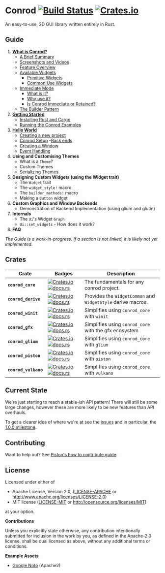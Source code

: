 # Conrod [![Build Status](https://travis-ci.org/PistonDevelopers/conrod.svg?branch=master)](https://travis-ci.org/PistonDevelopers/conrod) [![Crates.io](https://img.shields.io/crates/l/conrod_core.svg)](https://github.com/PistonDevelopers/conrod/blob/master/LICENSE)

An easy-to-use, 2D GUI library written entirely in Rust.

Guide
-----

1. [**What is Conrod?**][1]
    - [A Brief Summary][1.1]
    - [Screenshots and Videos][1.2]
    - [Feature Overview][1.3]
    - [Available Widgets][1.4]
        - [Primitive Widgets][1.4.1]
        - [Common Use Widgets][1.4.2]
    - [Immediate Mode][1.5]
        - [What is it?][1.5.1]
        - [Why use it?][1.5.2]
        - [Is Conrod Immediate or Retained?][1.5.3]
    - [The Builder Pattern][1.6]
2. [**Getting Started**][2]
    - [Installing Rust and Cargo][2.1]
    - [Running the Conrod Examples][2.2]
3. [**Hello World**][3]
    - [Creating a new project][3.1]
    - [Conrod Setup][3.2]
        -[Back ends][3.2.1]
    - [Creating a Window][3.3]
    - [Event Handling][3.4]
4. **Using and Customising Themes**
    - What is a `Theme`?
    - Custom Themes
    - Serializing Themes
5. **Designing Custom Widgets (using the Widget trait)**
    - The `Widget` trait
    - The `widget_style!` macro
    - The `builder_methods!` macro
    - Making a `Button` widget
6. **Custom Graphics and Window Backends**
    - Demonstration of Backend Implementation (using glium and glutin)
7. **Internals**
    - The `Ui`'s Widget `Graph`
    - `Ui::set_widgets` - How does it work?
8. **FAQ**

*The Guide is a work-in-progress. If a section is not linked, it is likely not yet implemented.*


Crates
------

| Crate | Badges | Description |
| --- | --- | --- |
| **`conrod_core`** | [![Crates.io](https://img.shields.io/crates/v/conrod_core.svg)](https://crates.io/crates/conrod_core) [![docs.rs](https://docs.rs/conrod_core/badge.svg)](https://docs.rs/conrod_core/) | The fundamentals for any conrod project. |
| **`conrod_derive`** | [![Crates.io](https://img.shields.io/crates/v/conrod_derive.svg)](https://crates.io/crates/conrod_derive) [![docs.rs](https://docs.rs/conrod_derive/badge.svg)](https://docs.rs/conrod_derive/) | Provides the `WidgetCommon` and `WidgetStyle` derive macros. |
| **`conrod_winit`** | [![Crates.io](https://img.shields.io/crates/v/conrod_winit.svg)](https://crates.io/crates/conrod_winit) [![docs.rs](https://docs.rs/conrod_winit/badge.svg)](https://docs.rs/conrod_winit/) | Simplifies using `conrod_core` with `winit` |
| **`conrod_gfx`** | [![Crates.io](https://img.shields.io/crates/v/conrod_gfx.svg)](https://crates.io/crates/conrod_gfx) [![docs.rs](https://docs.rs/conrod_gfx/badge.svg)](https://docs.rs/conrod_gfx/) | Simplifies using `conrod_core` with the gfx ecosystem |
| **`conrod_glium`** | [![Crates.io](https://img.shields.io/crates/v/conrod_glium.svg)](https://crates.io/crates/conrod_glium) [![docs.rs](https://docs.rs/conrod_glium/badge.svg)](https://docs.rs/conrod_glium/) | Simplifies using `conrod_core` with `glium` |
| **`conrod_piston`** | [![Crates.io](https://img.shields.io/crates/v/conrod_piston.svg)](https://crates.io/crates/conrod_piston) [![docs.rs](https://docs.rs/conrod_piston/badge.svg)](https://docs.rs/conrod_piston/) | Simplifies using `conrod_core` with `piston` |
| **`conrod_vulkano`** | [![Crates.io](https://img.shields.io/crates/v/conrod_vulkano.svg)](https://crates.io/crates/conrod_vulkano) [![docs.rs](https://docs.rs/conrod_vulkano/badge.svg)](https://docs.rs/conrod_vulkano/) | Simplifies using `conrod_core` with `vulkano` |


Current State
-------------

We're just starting to reach a stable-ish API pattern! There will still be some
large changes, however these are more likely to be new features than API
overhauls.

To get a clearer idea of where we're at see the [issues] and in particular, the
[1.0.0 milestone].


Contributing
------------

Want to help out? See [Piston's how to contribute guide][Contributing].


License
-------

Licensed under either of

 * Apache License, Version 2.0, ([LICENSE-APACHE](LICENSE-APACHE) or http://www.apache.org/licenses/LICENSE-2.0)
 * MIT license ([LICENSE-MIT](LICENSE-MIT) or http://opensource.org/licenses/MIT)

at your option.


**Contributions**

Unless you explicitly state otherwise, any contribution intentionally submitted
for inclusion in the work by you, as defined in the Apache-2.0 license, shall be
dual licensed as above, without any additional terms or conditions.

**Example Assets**

- [Google Noto](https://www.google.com/get/noto/) (Apache2)


[The API Documentation]: https://docs.rs/conrod_core/
[The Guide]: https://docs.rs/conrod_core/latest/conrod_core/guide/index.html

[1]:        https://docs.rs/conrod_core/latest/conrod_core/guide/chapter_1/index.html
[1.1]:      https://docs.rs/conrod_core/latest/conrod_core/guide/chapter_1/index.html#a-brief-history
[1.2]:      https://docs.rs/conrod_core/latest/conrod_core/guide/chapter_1/index.html#screenshots-and-videos
[1.3]:      https://docs.rs/conrod_core/latest/conrod_core/guide/chapter_1/index.html#feature-overview
[1.4]:      https://docs.rs/conrod_core/latest/conrod_core/guide/chapter_1/index.html#available-widgets
[1.4.1]:    https://docs.rs/conrod_core/latest/conrod_core/guide/chapter_1/index.html#primitive-widgets
[1.4.2]:    https://docs.rs/conrod_core/latest/conrod_core/guide/chapter_1/index.html#common-use-widgets
[1.5]:      https://docs.rs/conrod_core/latest/conrod_core/guide/chapter_1/index.html#immediate-mode
[1.5.1]:    https://docs.rs/conrod_core/latest/conrod_core/guide/chapter_1/index.html#what-is-it
[1.5.2]:    https://docs.rs/conrod_core/latest/conrod_core/guide/chapter_1/index.html#why-use-it
[1.5.3]:    https://docs.rs/conrod_core/latest/conrod_core/guide/chapter_1/index.html#is-conrod-immediate-or-retained
[1.6]:      https://docs.rs/conrod_core/latest/conrod_core/guide/chapter_1/index.html#the-builder-pattern
[2]:        https://docs.rs/conrod_core/latest/conrod_core/guide/chapter_2/index.html
[2.1]:      https://docs.rs/conrod_core/latest/conrod_core/guide/chapter_2/index.html#installing-rust-and-cargo
[2.2]:      https://docs.rs/conrod_core/latest/conrod_core/guide/chapter_2/index.html#running-the-conrod-examples
[3]:        https://docs.rs/conrod_core/latest/conrod_core/guide/chapter_3/index.html
[3.1]:      https://docs.rs/conrod_core/latest/conrod_core/guide/chapter_3/index.html#creating-a-new-project
[3.2]:      https://docs.rs/conrod_core/latest/conrod_core/guide/chapter_3/index.html#setting-up-conrod
[3.2.1]:    https://docs.rs/conrod_core/latest/conrod_core/guide/chapter_3/index.html#backends
[3.3]:      https://docs.rs/conrod_core/latest/conrod_core/guide/chapter_3/index.html#creating-a-window
[3.4]:      https://docs.rs/conrod_core/latest/conrod_core/guide/chapter_3/index.html#handling-events

[issues]: https://github.com/PistonDevelopers/conrod/issues
[1.0.0 milestone]: https://github.com/PistonDevelopers/conrod/milestones/1.0.0

[Contributing]: https://github.com/PistonDevelopers/piston/blob/master/CONTRIBUTING.md
